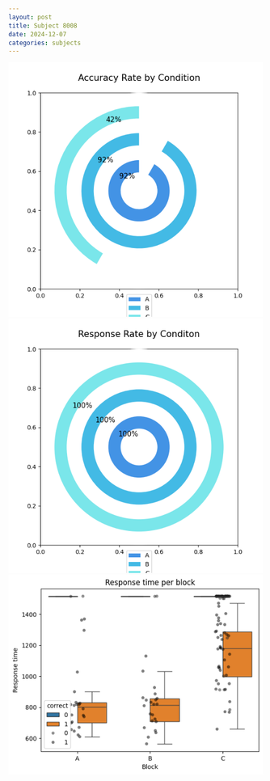 ```yaml
---
layout: post
title: Subject 8008
date: 2024-12-07
categories: subjects
---
```


![](data/8008/run-3/8008_accuracy_rate.png)
![](data/8008/run-3/8008_response_rate.png)
![](data/8008/run-3/8008_rt.png)
